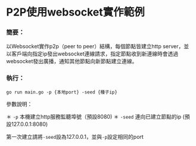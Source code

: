 # P2P使用websocket實作範例

### 簡要：

以Websocket實作p2p（peer to peer）結構，每個節點皆建立http server，並以客戶端向指定ip發出websocket連線請求，指定節點收到新連線時會透過websocket發出廣播，通知其他節點向新節點建立連線。

### 執行：

`go run main.go -p {本地port} -seed {種子ip}`

參數說明：  

＊ `-p` 本機建立http服務監聽埠號（預設8080)
＊ `-seed` 連向已建立節點的ip   (預設127.0.0.1:8080)

第一次建立請將`-seed`設為127.0.0.1，並與`-p`設定相同的port
